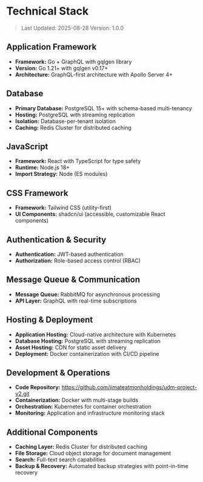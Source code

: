 # Technical Stack

> Last Updated: 2025-08-28
> Version: 1.0.0

## Application Framework

- **Framework:** Go + GraphQL with gqlgen library
- **Version:** Go 1.21+ with gqlgen v0.17+
- **Architecture:** GraphQL-first architecture with Apollo Server 4+

## Database

- **Primary Database:** PostgreSQL 15+ with schema-based multi-tenancy
- **Hosting:** PostgreSQL with streaming replication
- **Isolation:** Database-per-tenant isolation
- **Caching:** Redis Cluster for distributed caching

## JavaScript

- **Framework:** React with TypeScript for type safety
- **Runtime:** Node.js 18+
- **Import Strategy:** Node (ES modules)

## CSS Framework

- **Framework:** Tailwind CSS (utility-first)
- **UI Components:** shadcn/ui (accessible, customizable React components)

## Authentication & Security

- **Authentication:** JWT-based authentication
- **Authorization:** Role-based access control (RBAC)

## Message Queue & Communication

- **Message Queue:** RabbitMQ for asynchronous processing
- **API Layer:** GraphQL with real-time subscriptions

## Hosting & Deployment

- **Application Hosting:** Cloud-native architecture with Kubernetes
- **Database Hosting:** PostgreSQL with streaming replication
- **Asset Hosting:** CDN for static asset delivery
- **Deployment:** Docker containerization with CI/CD pipeline

## Development & Operations

- **Code Repository:** https://github.com/jimateatmonholdings/udm-project-v2.git
- **Containerization:** Docker with multi-stage builds
- **Orchestration:** Kubernetes for container orchestration
- **Monitoring:** Application and infrastructure monitoring stack

## Additional Components

- **Caching Layer:** Redis Cluster for distributed caching
- **File Storage:** Cloud object storage for document management
- **Search:** Full-text search capabilities
- **Backup & Recovery:** Automated backup strategies with point-in-time recovery